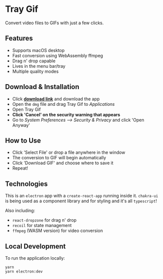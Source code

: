 # Tray Gif

Convert video files to GIFs with just a few clicks.

<!-- ADD IMAGE -->
<!-- <p align="center">
  <img src="" alt="app screenshot">
</p> -->

## Features

- Supports macOS desktop
- Fast conversion using WebAssembly ffmpeg
- Drag n' drop capable
- Lives in the menu bar/tray
- Multiple quality modes

## Download & Installation

- Click **[download link](https://drive.google.com/drive/folders/1zjXSYnS3oQuC_QNdmfFgwpM21LPnaus5?usp=sharing)** and download the app
- Open the `dmg` file and drag Tray Gif to _Applications_
- Open Tray Gif
- **Click 'Cancel' on the security warning that appears**
- Go to _System Preferences --> Security & Privacy_ and click 'Open Anyway'

## How to Use

- Click 'Select File' or drop a file anywhere in the window
- The conversion to GIF will begin automatically
- Click 'Download GIF' and choose where to save it
- Repeat!

## Technologies

This is an `electron` app with a `create-react-app` running inside it. `chakra-ui` is being used as a component library and for styling and it's all `typescript`!

Also including:

- `react-dropzone` for drag n' drop
- `recoil` for state management
- `ffmpeg` (WASM version) for video conversion

## Local Development

To run the application locally:

```terminal
yarn
yarn electron:dev
```
